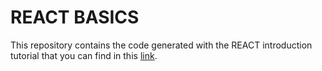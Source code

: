 # REACT BASICS
This repository contains the code generated with the REACT introduction tutorial that you can find in this [link](https://reactjs.org/tutorial/tutorial.html).
